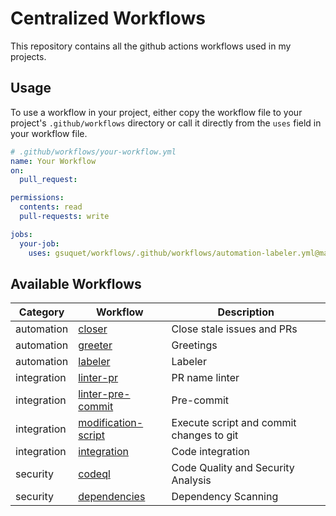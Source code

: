 # Centralized Workflows

This repository contains all the github actions workflows used in my projects.

## Usage

To use a workflow in your project, either copy the workflow file to your project's `.github/workflows` directory or call it directly from the `uses` field in your workflow file.

```yaml
# .github/workflows/your-workflow.yml
name: Your Workflow
on:
  pull_request:

permissions:
  contents: read
  pull-requests: write

jobs:
  your-job:
    uses: gsuquet/workflows/.github/workflows/automation-labeler.yml@main
```

## Available Workflows

| Category | Workflow | Description |
| --- | --- | --- |
| automation | [closer](./.github/workflows/automation-closer.yml) | Close stale issues and PRs |
| automation | [greeter](./.github/workflows/automation-greeter.yml) | Greetings |
| automation | [labeler](./.github/workflows/automation-labeler.yml) | Labeler |
| integration | [linter-pr](./.github/workflows/integration-linter-pr.yml) | PR name linter |
| integration | [linter-pre-commit](./.github/workflows/integration-linter-pre-commit.yml) | Pre-commit |
| integration | [modification-script](./.github/workflows/integration-modification-script.yml) | Execute script and commit changes to git |
| integration | [integration](./.github/workflows/integration.yml) | Code integration |
| security | [codeql](./.github/workflows/security-codeql.yml) | Code Quality and Security Analysis |
| security | [dependencies](./.github/workflows/security-dependencies.yml) | Dependency Scanning |
<!-- WORKFLOWS TABLE END -->
